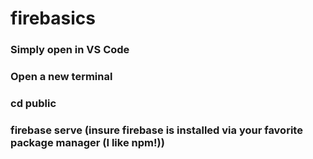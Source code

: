 ﻿# firebasics

### Simply open in VS Code
### Open a new terminal
### cd public
### firebase serve (insure firebase is installed via your favorite package manager (I like npm!))

